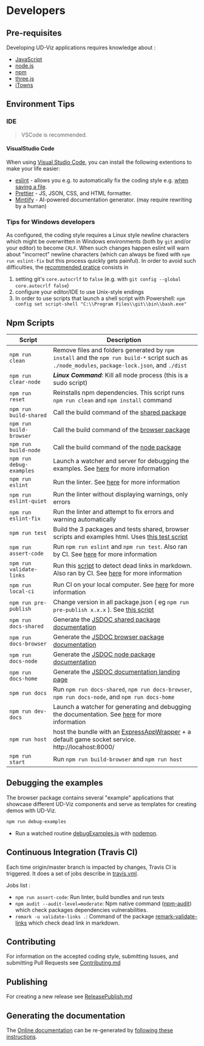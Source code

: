 # Developers

## Pre-requisites

Developing UD-Viz applications requires knowledge about :

- [JavaScript](https://developer.mozilla.org/en-US/docs/Web/javascript)
- [node.js](https://en.wikipedia.org/wiki/Node.js)
- [npm](https://en.wikipedia.org/wiki/Npm_(software))
- [three.js](https://threejs.org/)
- [iTowns](http://www.itowns-project.org)

## Environment Tips

### IDE

> VSCode is recommended.

#### VisualStudio Code

When using [Visual Studio Code](https://code.visualstudio.com/), you can install the following extentions to make your life easier:

- [eslint](https://www.digitalocean.com/community/tutorials/linting-and-formatting-with-eslint-in-vs-code) - allows you e.g. to automatically fix the coding style e.g. [when saving a file](https://www.digitalocean.com/community/tutorials/linting-and-formatting-with-eslint-in-vs-code).
- [Prettier](https://prettier.io/) - JS, JSON, CSS, and HTML formatter.
- [Mintlify](https://marketplace.visualstudio.com/items?itemName=mintlify.document) - AI-powered documentation generator. (may require rewriting by a human)

### Tips for Windows developers

As configured, the coding style requires a Linux style newline characters which might be overwritten in Windows environments
(both by `git` and/or your editor) to become `CRLF`. When such changes happen eslint will warn about "incorrect" newline characters
(which can always be fixed with `npm run eslint-fix` but this process quickly gets painful).
In order to avoid such difficulties, the [recommended pratice](https://stackoverflow.com/questions/1967370/git-replacing-lf-with-crlf)
consists in

1. setting git's `core.autocrlf` to `false` (e.g. with `git config --global core.autocrlf false`)
2. configure your editor/IDE to use Unix-style endings
3. In order to use scripts that launch a shell script with Powershell: `npm config set script-shell "C:\\Program Files\\git\\bin\\bash.exe"`

## Npm Scripts

| Script                   | Description                                                                                                                                                                                                                                                           |
| ------------------------ | --------------------------------------------------------------------------------------------------------------------------------------------------------------------------------------------------------------------------------------------------------------------- |
| `npm run clean`          | Remove files and folders generated by `npm install` and the `npm run build-*` script such as `./node_modules`, `package-lock.json`, and `./dist`                                                                                                                      |
| `npm run clear-node`     | ***Linux Command***: Kill all node process (this is a sudo script)                                                                                                                 |
| `npm run reset`          | Reinstalls npm dependencies. This script runs `npm run clean` and `npm install` command                                                                                                                                                                               |
| `npm run build-shared`   | Call the build command of the [shared package](../../../packages/shared/Readme.md#npm-scripts)                                                                                                                                                                             |
| `npm run build-browser`  | Call the build command of the [browser package](../../../packages/browser/Readme.md#npm-scripts)                                                                                                                                                                           |
| `npm run build-node`     | Call the build command of the [node package](../../../packages/node/Readme.md#npm-scripts)                                                                                                                                                                                 |
| `npm run debug-examples` | Launch a watcher and server for debugging the examples. See [here](#debugging-the-examples) for more information                                                                                                                                                      |
| `npm run eslint`         | Run the linter. See [here](./Contributing.md#coding-style-linter) for more information                                                                                                                                                                                                 |
| `npm run eslint-quiet`   | Run the linter without displaying warnings, only errors                                                                                                                                                                                                               |
| `npm run eslint-fix`     | Run the linter and attempt to fix errors and warning automatically                                                                                                                                                                                                    |
| `npm run test`           | Build the 3 packages and tests shared, browser scripts and examples html. Uses [this test script](../../../bin/test.js)                                                                                                                                                      |
| `npm run assert-code`    | Run `npm run eslint` and `npm run test`. Also ran by CI. See [here](#continuous-integration-travis-ci) for more information                                                                                                                                           |
| `npm run validate-links`    | Run this [script](../../../bin/remarkValidateLinks.js) to detect dead links in markdown. Also ran by CI. See [here](#continuous-integration-travis-ci) for more information                                                                                                                                        |
| `npm run local-ci`    | Run CI on your local computer. See [here](#continuous-integration-travis-ci) for more information                                                                                                                                        |
| `npm run pre-publish`    | Change version in all package.json ( eg `npm run pre-publish x.x.x` ). See [this script](../../../bin//prePublish.js)                                                                                                                                                         |
| `npm run docs-shared`    | Generate the [JSDOC shared package documentation](../../jsdocConfig/jsdoc.shared.json)                                                                                                                                                                               |
| `npm run docs-browser`   | Generate the [JSDOC browser package documentation](../../jsdocConfig/jsdoc.browser.json)                                                                                                                                                                             |
| `npm run docs-node`      | Generate the [JSDOC node package documentation](../../jsdocConfig/jsdoc.node.json)                                                                                                                                                                                   |
| `npm run docs-home`      | Generate the [JSDOC documentation landing page](../../jsdocConfig/jsdoc.home.json)                                                                                                                                                                                   |
| `npm run docs`           | Run `npm run docs-shared`, `npm run docs-browser`, `npm run docs-node`, and `npm run docs-home`                                                                                                                                                                       |
| `npm run dev-docs`       | Launch a watcher for generating and debugging the documentation. See [here](../../Readme.md) for more information                                                                                                                                                    |
| `npm run host`           | host the bundle with an [ExpressAppWrapper](../../../bin/host.js) + a default game socket service. <br>http://locahost:8000/                                                                                                                                                                                    |
| `npm run start`          | Run `npm run build-browser` and `npm run host`                                                                                                                                                                                                                        |

## Debugging the examples

The browser package contains several "example" applications that showcase different UD-Viz components and serve as templates for creating demos with UD-Viz.

```bash
npm run debug-examples
```

- Run a watched routine [debugExamples.js](../../../bin/debugExamples.js) with [nodemon](https://www.npmjs.com/package/nodemon).

## Continuous Integration (Travis CI)

Each time origin/master branch is impacted by changes, Travis CI is triggered. It does a set of jobs describe in [travis.yml](../../../.travis.yml).

Jobs list :

- `npm run assert-code`: Run linter, build bundles and run tests
- `npm audit --audit-level=moderate`: Npm native command ([npm-audit](https://docs.npmjs.com/cli/v6/commands/npm-audit)) which check packages dependencies vulnerabilities.
- `remark -u validate-links .`: Command of the package [remark-validate-links](https://www.npmjs.com/package/remark-validate-links) which check dead link in markdown.

## Contributing

For information on the accepted coding style, submitting Issues, and submitting Pull Requests see [Contributing.md](./Contributing.md)

## Publishing

For creating a new release see [ReleasePublish.md](./ReleasePublish.md)

## Generating the documentation

The [Online documentation](https://vcityteam.github.io/UD-Viz/html/index.html)
can be re-generated by [following these instructions](../../Readme.md).
